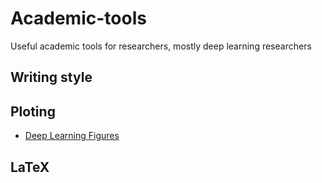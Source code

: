 # Academic-tools
Useful academic tools for researchers, mostly deep learning researchers

## Writing style


## Ploting
- [Deep Learning Figures](https://github.com/ThomasRobertFr/deep-learning-figures)

## LaTeX
